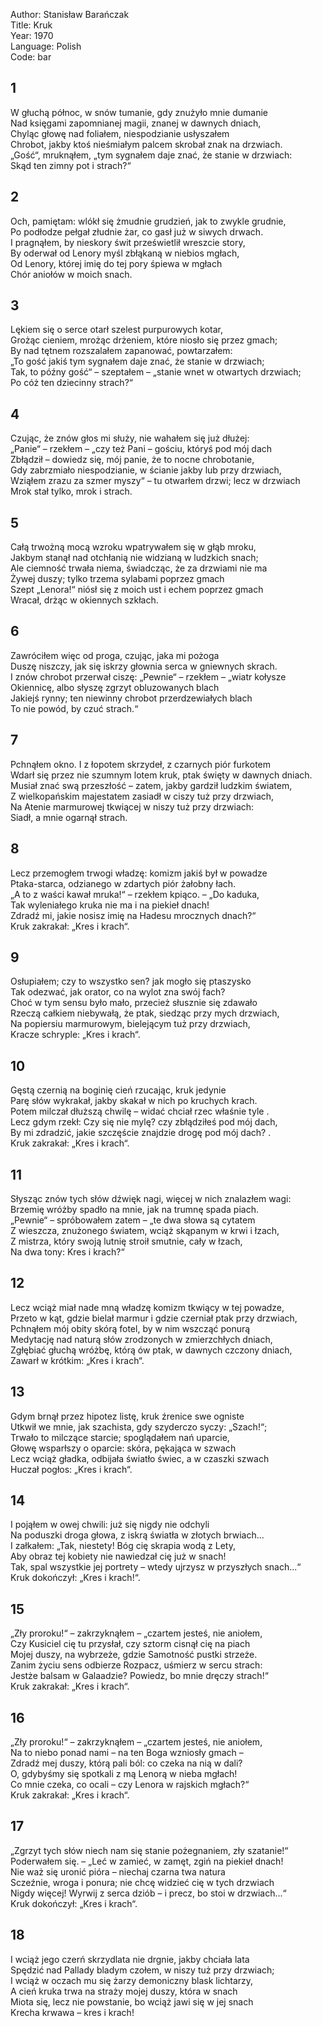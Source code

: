 Author: Stanisław Barańczak  
Title: Kruk  
Year: 1970  
Language: Polish  
Code: bar  

## 1

W głuchą północ, w snów tumanie, gdy znużyło mnie dumanie  
Nad księgami zapomnianej magii, znanej w dawnych dniach,  
Chyląc głowę nad foliałem, niespodzianie usłyszałem  
Chrobot, jakby ktoś nieśmiałym palcem skrobał znak na drzwiach.  
„Gość“, mruknąłem, „tym sygnałem daje znać, że stanie w drzwiach:  
Skąd ten zimny pot i strach?“  

## 2

Och, pamiętam: wlókł się żmudnie grudzień, jak to zwykle grudnie,  
Po podłodze pełgał złudnie żar, co gasł już w siwych drwach.  
I pragnąłem, by nieskory świt prześwietlił wreszcie story,  
By oderwał od Lenory myśl zbłąkaną w niebios mgłach,  
Od Lenory, której imię do tej pory śpiewa w mgłach  
Chór aniołów w moich snach.  

## 3

Lękiem się o serce otarł szelest purpurowych kotar,  
Grożąc cieniem, mrożąc drżeniem, które niosło się przez gmach;  
By nad tętnem rozszalałem zapanować, powtarzałem:  
„To gość jakiś tym sygnałem daje znać, że stanie w drzwiach;  
Tak, to późny gość“ – szeptałem – „stanie wnet w otwartych drzwiach;  
Po cóż ten dziecinny strach?“  

## 4

Czując, że znów głos mi służy, nie wahałem się już dłużej:  
„Panie“ – rzekłem – „czy też Pani – gościu, któryś pod mój dach  
Zbłądził – dowiedz się, mój panie, że to nocne chrobotanie,  
Gdy zabrzmiało niespodzianie, w ścianie jakby lub przy drzwiach,  
Wziąłem zrazu za szmer myszy“ – tu otwarłem drzwi; lecz w drzwiach  
Mrok stał tylko, mrok i strach.  

## 5

Całą trwożną mocą wzroku wpatrywałem się w głąb mroku,  
Jakbym stanął nad otchłanią nie widzianą w ludzkich snach;  
Ale ciemność trwała niema, świadcząc, że za drzwiami nie ma  
Żywej duszy; tylko trzema sylabami poprzez gmach  
Szept „Lenora!“ niósł się z moich ust i echem poprzez gmach  
Wracał, drżąc w okiennych szkłach.  

## 6

Zawróciłem więc od proga, czując, jaka mi pożoga  
Duszę niszczy, jak się iskrzy głownia serca w gniewnych skrach.  
I znów chrobot przerwał ciszę: „Pewnie“ – rzekłem – „wiatr kołysze  
Okiennicę, albo słyszę zgrzyt obluzowanych blach  
Jakiejś rynny; ten niewinny chrobot przerdzewiałych blach  
To nie powód, by czuć strach.“  

## 7

Pchnąłem okno. I z łopotem skrzydeł, z czarnych piór furkotem  
Wdarł się przez nie szumnym lotem kruk, ptak święty w dawnych dniach.  
Musiał znać swą przeszłość – zatem, jakby gardził ludzkim światem,  
Z wielkopańskim majestatem zasiadł w ciszy tuż przy drzwiach,  
Na Atenie marmurowej tkwiącej w niszy tuż przy drzwiach:  
Siadł, a mnie ogarnął strach.  

## 8

Lecz przemogłem trwogi władzę: komizm jakiś był w powadze  
Ptaka-starca, odzianego w zdartych piór żałobny łach.  
„A to z waści kawał mruka!“ – rzekłem kpiąco. – „Do kaduka,  
Tak wyleniałego kruka nie ma i na piekieł dnach!  
Zdradź mi, jakie nosisz imię na Hadesu mrocznych dnach?“  
Kruk zakrakał: „Kres i krach“.  

## 9

Osłupiałem; czy to wszystko sen? jak mogło się ptaszysko  
Tak odezwać, jak orator, co na wylot zna swój fach?  
Choć w tym sensu było mało, przecież słusznie się zdawało  
Rzeczą całkiem niebywałą, że ptak, siedząc przy mych drzwiach,  
Na popiersiu marmurowym, bielejącym tuż przy drzwiach,  
Kracze schryple: „Kres i krach“.  

## 10

Gęstą czernią na boginię cień rzucając, kruk jedynie  
Parę słów wykrakał, jakby skakał w nich po kruchych krach.  
Potem milczał dłuższą chwilę – widać chciał rzec właśnie tyle .  
Lecz gdym rzekł: Czy się nie mylę? czy zbłądziłeś pod mój dach,  
By mi zdradzić, jakie szczęście znajdzie drogę pod mój dach? .  
Kruk zakrakał: „Kres i krach“.  

## 11

Słysząc znów tych słów dźwięk nagi, więcej w nich znalazłem wagi:  
Brzemię wróżby spadło na mnie, jak na trumnę spada piach.  
„Pewnie“ – spróbowałem zatem – „te dwa słowa są cytatem  
Z wieszcza, znużonego światem, wciąż skąpanym w krwi i łzach,  
Z mistrza, który swoją lutnię stroił smutnie, cały w łzach,  
Na dwa tony: Kres i krach?“  

## 12

Lecz wciąż miał nade mną władzę komizm tkwiący w tej powadze,  
Przeto w kąt, gdzie bielał marmur i gdzie czerniał ptak przy drzwiach,  
Pchnąłem mój obity skórą fotel, by w nim wszcząć ponurą  
Medytację nad naturą słów zrodzonych w zmierzchłych dniach,  
Zgłębiać głuchą wróżbę, którą ów ptak, w dawnych czczony dniach,  
Zawarł w krótkim: „Kres i krach“.  

## 13

Gdym brnął przez hipotez listę, kruk źrenice swe ogniste  
Utkwił we mnie, jak szachista, gdy szyderczo syczy: „Szach!“;  
Trwało to milczące starcie; spoglądałem nań uparcie,  
Głowę wsparłszy o oparcie: skóra, pękająca w szwach  
Lecz wciąż gładka, odbijała światło świec, a w czaszki szwach  
Huczał pogłos: „Kres i krach“.  

## 14

I pojąłem w owej chwili: już się nigdy nie odchyli  
Na poduszki droga głowa, z iskrą światła w złotych brwiach...  
I załkałem: „Tak, niestety! Bóg cię skrapia wodą z Lety,  
Aby obraz tej kobiety nie nawiedzał cię już w snach!  
Tak, spal wszystkie jej portrety – wtedy ujrzysz w przyszłych snach...“  
Kruk dokończył: „Kres i krach!“.  

## 15

„Zły proroku!“ – zakrzyknąłem – „czartem jesteś, nie aniołem,  
Czy Kusiciel cię tu przysłał, czy sztorm cisnął cię na piach  
Mojej duszy, na wybrzeże, gdzie Samotność pustki strzeże.  
Zanim życiu sens odbierze Rozpacz, uśmierz w sercu strach:  
Jestże balsam w Galaadzie? Powiedz, bo mnie dręczy strach!“  
Kruk zakrakał: „Kres i krach“.  

## 16

„Zły proroku!“ – zakrzyknąłem – „czartem jesteś, nie aniołem,  
Na to niebo ponad nami – na ten Boga wzniosły gmach –  
Zdradź mej duszy, którą pali ból: co czeka na nią w dali?  
O, gdybyśmy się spotkali z mą Lenorą w nieba mgłach!  
Co mnie czeka, co ocali – czy Lenora w rajskich mgłach?“  
Kruk zakrakał: „Kres i krach“.  

## 17

„Zgrzyt tych słów niech nam się stanie pożegnaniem, zły szatanie!“  
Poderwałem się. – „Leć w zamieć, w zamęt, zgiń na piekieł dnach!  
Nie waż się uronić pióra – niechaj czarna twa natura  
Sczeźnie, wroga i ponura; nie chcę widzieć cię w tych drzwiach  
Nigdy więcej! Wyrwij z serca dziób – i precz, bo stoi w drzwiach...“  
Kruk dokończył: „Kres i krach“.  

## 18

I wciąż jego czerń skrzydlata nie drgnie, jakby chciała lata  
Spędzić nad Pallady bladym czołem, w niszy tuż przy drzwiach;  
I wciąż w oczach mu się żarzy demoniczny blask lichtarzy,  
A cień kruka trwa na straży mojej duszy, która w snach  
Miota się, lecz nie powstanie, bo wciąż jawi się w jej snach  
Krecha krwawa – kres i krach!  
